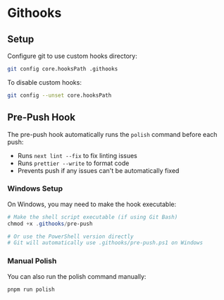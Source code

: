 # Githooks

## Setup

Configure git to use custom hooks directory:

```bash
git config core.hooksPath .githooks
```

To disable custom hooks:

```bash
git config --unset core.hooksPath
```

## Pre-Push Hook

The pre-push hook automatically runs the `polish` command before each push:

- Runs `next lint --fix` to fix linting issues
- Runs `prettier --write` to format code
- Prevents push if any issues can't be automatically fixed

### Windows Setup

On Windows, you may need to make the hook executable:

```powershell
# Make the shell script executable (if using Git Bash)
chmod +x .githooks/pre-push

# Or use the PowerShell version directly
# Git will automatically use .githooks/pre-push.ps1 on Windows
```

### Manual Polish

You can also run the polish command manually:

```bash
pnpm run polish
```
